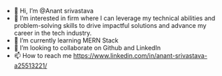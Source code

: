 - 👋 Hi, I’m @Anant srivastava
- 👀 I’m interested in firm where I can leverage my technical abilities and problem-solving skills to drive impactful solutions and advance my career in the tech industry.
- 🌱 I’m currently learning MERN Stack
- 💞️ I’m looking to collaborate on Github and LinkedIn
- 📫 How to reach me https://www.linkedin.com/in/anant-srivastava-a25513221/

<!---
infinitesrivastava/infinitesrivastava is a ✨ special ✨ repository because its `README.md` (this file) appears on your GitHub profile.
You can click the Preview link to take a look at your changes.
--->

